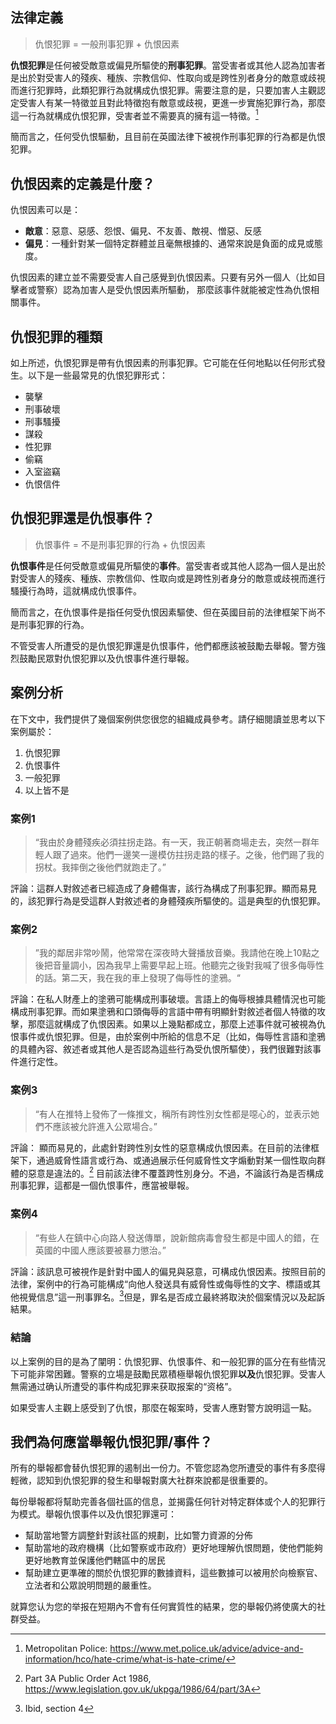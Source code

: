 ## 法律定義

> 仇恨犯罪 = 一般刑事犯罪 + 仇恨因素

**仇恨犯罪**是任何被受敵意或偏見所驅使的**刑事犯罪**。當受害者或其他人認為加害者是出於對受害人的殘疾、種族、宗教信仰、性取向或是跨性別者身分的敵意或歧視而進行犯罪時，此類犯罪行為就構成仇恨犯罪。需要注意的是，只要加害人主觀認定受害人有某一特徵並且對此特徵抱有敵意或歧視，更進一步實施犯罪行為，那麼這一行為就構成仇恨犯罪，受害者並不需要真的擁有這一特徵。[^1]

簡而言之，任何受仇恨驅動，且目前在英國法律下被視作刑事犯罪的行為都是仇恨犯罪。

[^1]: Metropolitan Police:  https://www.met.police.uk/advice/advice-and-information/hco/hate-crime/what-is-hate-crime/


## 仇恨因素的定義是什麼？

仇恨因素可以是：
- **敵意**：惡意、惡感、怨恨、偏見、不友善、敵視、憎惡、反感
- **偏見**：一種針對某一個特定群體並且毫無根據的、通常來說是負面的成見或態度。

仇恨因素的建立並不需要受害人自己感覺到仇恨因素。只要有另外一個人（比如目擊者或警察）認為加害人是受仇恨因素所驅動， 那麼該事件就能被定性為仇恨相關事件。


## 仇恨犯罪的種類

如上所述，仇恨犯罪是帶有仇恨因素的刑事犯罪。它可能在任何地點以任何形式發生。以下是一些最常見的仇恨犯罪形式：

- 襲擊
- 刑事破壞
- 刑事騷擾
- 謀殺
- 性犯罪
- 偷竊
- 入室盜竊
- 仇恨信件


## 仇恨犯罪還是仇恨事件？

>仇恨事件 = 不是刑事犯罪的行為 + 仇恨因素

**仇恨事件**是任何受敵意或偏見所驅使的**事件**。當受害者或其他人認為一個人是出於對受害人的殘疾、種族、宗教信仰、性取向或是跨性別者身分的敵意或歧視而進行騷擾行為時，這就構成仇恨事件。

簡而言之，在仇恨事件是指任何受仇恨因素驅使、但在英國目前的法律框架下尚不是刑事犯罪的行為。

不管受害人所遭受的是仇恨犯罪還是仇恨事件，他們都應該被鼓勵去舉報。警方強烈鼓勵民眾對仇恨犯罪以及仇恨事件進行舉報。


## 案例分析
在下文中，我們提供了幾個案例供您很您的組織成員參考。請仔細閱讀並思考以下案例屬於：
1. 仇恨犯罪
2. 仇恨事件
3. 一般犯罪
4. 以上皆不是

### 案例1

>  “我由於身體殘疾必須拄拐走路。有一天，我正朝著商場走去，突然一群年輕人跟了過來。他們一邊笑一邊模仿拄拐走路的樣子。之後，他們踢了我的拐杖。我摔倒之後他們就跑走了。”

評論：這群人對敘述者已經造成了身體傷害，該行為構成了刑事犯罪。顯而易見的，該犯罪行為是受這群人對敘述者的身體殘疾所驅使的。這是典型的仇恨犯罪。

### 案例2

> ”我的鄰居非常吵鬧，他常常在深夜時大聲播放音樂。我請他在晚上10點之後把音量調小，因為我早上需要早起上班。他聽完之後對我喊了很多侮辱性的話。第二天，我在我的車上發現了侮辱性的塗鴉。“

評論：在私人財產上的塗鴉可能構成刑事破壞。言語上的侮辱根據具體情況也可能構成刑事犯罪。而如果塗鴉和口頭侮辱的言語中帶有明顯針對敘述者個人特徵的攻擊，那麼這就構成了仇恨因素。如果以上幾點都成立，那麼上述事件就可被視為仇恨事件或仇恨犯罪。但是，由於案例中所給的信息不足（比如，侮辱性言語和塗鴉的具體內容、敘述者或其他人是否認為這些行為受仇恨所驅使），我們很難對該事件進行定性。

### 案例3

>   “有人在推特上發佈了一條推文，稱所有跨性別女性都是噁心的，並表示她們不應該被允許進入公眾場合。”

評論： 顯而易見的，此處針對跨性別女性的惡意構成仇恨因素。在目前的法律框架下，通過威脅性語言或行為、或通過展示任何威脅性文字煽動對某一個性取向群體的惡意是違法的。[^2] 目前該法律不覆蓋跨性別身分。不過，不論該行為是否構成刑事犯罪，這都是一個仇恨事件，應當被舉報。

[^2]: Part 3A Public Order Act 1986, <https://www.legislation.gov.uk/ukpga/1986/64/part/3A>

### 案例4

>  “有些人在鎮中心向路人發送傳單，說新館病毒會發生都是中國人的錯，在英國的中國人應該要被暴力懲治。”

評論：該訊息可被視作是針對中國人的偏見與惡意，可構成仇恨因素。按照目前的法律，案例中的行為可能構成“向他人發送具有威脅性或侮辱性的文字、標語或其他視覺信息”這一刑事罪名。[^3]但是，罪名是否成立最終將取決於個案情況以及起訴結果。

[^3]:Ibid, section 4

### 結論

以上案例的目的是為了闡明：仇恨犯罪、仇恨事件、和一般犯罪的區分在有些情況下可能非常困難。警察的立場是鼓勵民眾積極舉報仇恨犯罪**以及**仇恨犯罪。受害人無需通过确认所遭受的事件构成犯罪来获取报案的“资格”。

如果受害人主觀上感受到了仇恨，那麼在報案時，受害人應對警方說明這一點。

## 我們為何應當舉報仇恨犯罪/事件？

所有的舉報都會替仇恨犯罪的遏制出一份力。不管您認為您所遭受的事件有多麼得輕微，認知到仇恨犯罪的發生和舉報對廣大社群來說都是很重要的。

每份舉報都将幫助完善各個社區的信息，並揭露任何针对特定群体或个人的犯罪行为模式。舉報仇恨事件以及仇恨犯罪還可：

- 幫助當地警方調整針對該社區的規劃，比如警力資源的分佈
- 幫助當地的政府機構（比如警察或市政府）更好地理解仇恨問題，使他們能夠更好地教育並保護他們轄區中的居民
- 幫助建立更準確的關於仇恨犯罪的數據資料，這些數據可以被用於向檢察官、立法者和公眾說明問題的嚴重性。

就算您认为您的举报在短期內不會有任何實質性的結果，您的舉報仍將使廣大的社群受益。
　
